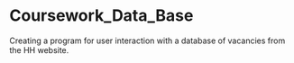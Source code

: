 # Coursework_Data_Base
Creating a program for user interaction with a database of vacancies from the HH website.

